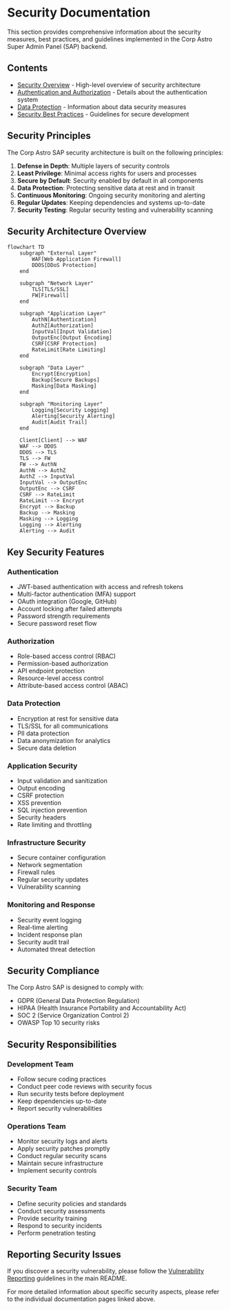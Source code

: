 # Security Documentation

This section provides comprehensive information about the security measures, best practices, and guidelines implemented in the Corp Astro Super Admin Panel (SAP) backend.

## Contents

- [Security Overview](./overview.md) - High-level overview of security architecture
- [Authentication and Authorization](./auth.md) - Details about the authentication system
- [Data Protection](./data-protection.md) - Information about data security measures
- [Security Best Practices](./best-practices.md) - Guidelines for secure development

## Security Principles

The Corp Astro SAP security architecture is built on the following principles:

1. **Defense in Depth**: Multiple layers of security controls
2. **Least Privilege**: Minimal access rights for users and processes
3. **Secure by Default**: Security enabled by default in all components
4. **Data Protection**: Protecting sensitive data at rest and in transit
5. **Continuous Monitoring**: Ongoing security monitoring and alerting
6. **Regular Updates**: Keeping dependencies and systems up-to-date
7. **Security Testing**: Regular security testing and vulnerability scanning

## Security Architecture Overview

```mermaid
flowchart TD
    subgraph "External Layer"
        WAF[Web Application Firewall]
        DDOS[DDoS Protection]
    end
    
    subgraph "Network Layer"
        TLS[TLS/SSL]
        FW[Firewall]
    end
    
    subgraph "Application Layer"
        AuthN[Authentication]
        AuthZ[Authorization]
        InputVal[Input Validation]
        OutputEnc[Output Encoding]
        CSRF[CSRF Protection]
        RateLimit[Rate Limiting]
    end
    
    subgraph "Data Layer"
        Encrypt[Encryption]
        Backup[Secure Backups]
        Masking[Data Masking]
    end
    
    subgraph "Monitoring Layer"
        Logging[Security Logging]
        Alerting[Security Alerting]
        Audit[Audit Trail]
    end
    
    Client[Client] --> WAF
    WAF --> DDOS
    DDOS --> TLS
    TLS --> FW
    FW --> AuthN
    AuthN --> AuthZ
    AuthZ --> InputVal
    InputVal --> OutputEnc
    OutputEnc --> CSRF
    CSRF --> RateLimit
    RateLimit --> Encrypt
    Encrypt --> Backup
    Backup --> Masking
    Masking --> Logging
    Logging --> Alerting
    Alerting --> Audit
```

## Key Security Features

### Authentication

- JWT-based authentication with access and refresh tokens
- Multi-factor authentication (MFA) support
- OAuth integration (Google, GitHub)
- Account locking after failed attempts
- Password strength requirements
- Secure password reset flow

### Authorization

- Role-based access control (RBAC)
- Permission-based authorization
- API endpoint protection
- Resource-level access control
- Attribute-based access control (ABAC)

### Data Protection

- Encryption at rest for sensitive data
- TLS/SSL for all communications
- PII data protection
- Data anonymization for analytics
- Secure data deletion

### Application Security

- Input validation and sanitization
- Output encoding
- CSRF protection
- XSS prevention
- SQL injection prevention
- Security headers
- Rate limiting and throttling

### Infrastructure Security

- Secure container configuration
- Network segmentation
- Firewall rules
- Regular security updates
- Vulnerability scanning

### Monitoring and Response

- Security event logging
- Real-time alerting
- Incident response plan
- Security audit trail
- Automated threat detection

## Security Compliance

The Corp Astro SAP is designed to comply with:

- GDPR (General Data Protection Regulation)
- HIPAA (Health Insurance Portability and Accountability Act)
- SOC 2 (Service Organization Control 2)
- OWASP Top 10 security risks

## Security Responsibilities

### Development Team

- Follow secure coding practices
- Conduct peer code reviews with security focus
- Run security tests before deployment
- Keep dependencies up-to-date
- Report security vulnerabilities

### Operations Team

- Monitor security logs and alerts
- Apply security patches promptly
- Conduct regular security scans
- Maintain secure infrastructure
- Implement security controls

### Security Team

- Define security policies and standards
- Conduct security assessments
- Provide security training
- Respond to security incidents
- Perform penetration testing

## Reporting Security Issues

If you discover a security vulnerability, please follow the [Vulnerability Reporting](../../README.md#vulnerability-reporting) guidelines in the main README.

For more detailed information about specific security aspects, please refer to the individual documentation pages linked above.

